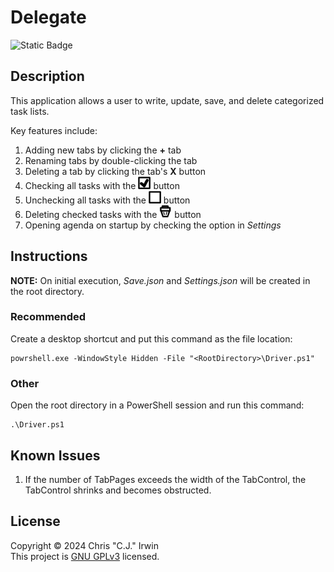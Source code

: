 # Delegate
![Static Badge](https://img.shields.io/badge/powershell-5.1-steelblue?style=plastic&color=dodgerblue)

## Description
This application allows a user to write, update, save, and delete categorized task lists.

Key features include:
1. Adding new tabs by clicking the **+** tab
2. Renaming tabs by double-clicking the tab
3. Deleting a tab by clicking the tab's **X** button
4. Checking all tasks with the <img src="/Images/CheckIcon.png" width="20" height="20"> button
5. Unchecking all tasks with the <img src="/Images/UncheckIcon.png" width="20" height="20"> button
6. Deleting checked tasks with the <img src="/Images/TrashIcon.png" width="20" height="20"> button
7. Opening agenda on startup by checking the option in *Settings*
## Instructions
**NOTE:** On initial execution, *Save.json* and *Settings.json* will be created in the root directory.
### Recommended
Create a desktop shortcut and put this command as the file location:
```
powrshell.exe -WindowStyle Hidden -File "<RootDirectory>\Driver.ps1"
```
### Other
Open the root directory in a PowerShell session and run this command:
```
.\Driver.ps1
```
## Known Issues
1. If the number of TabPages exceeds the width of the TabControl, the TabControl shrinks and becomes obstructed.
## License
Copyright &copy; 2024 Chris "C.J." Irwin<br>
This project is [GNU GPLv3](LICENSE) licensed.
